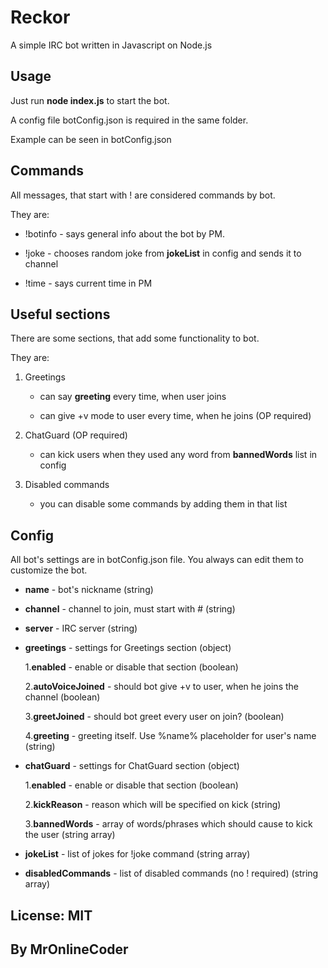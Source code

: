 # Reckor

A simple IRC bot written in Javascript on Node.js

## Usage

Just run **node index.js** to start the bot.

A config file botConfig.json is required in the same folder.

Example can be seen in botConfig.json

## Commands

All messages, that start with ! are considered commands by bot.

They are:

* !botinfo - says general info about the bot by PM.

* !joke - chooses random joke from **jokeList** in config and sends it to channel

* !time - says current time in PM

## Useful sections

There are some sections, that add some functionality to bot.

They are:

1. Greetings

	* can say **greeting** every time, when user joins

	* can give +v mode to user every time, when he joins (OP required)

2. ChatGuard (OP required)

	* can kick users when they used any word from **bannedWords** list in config

3. Disabled commands

	* you can disable some commands by adding them in that list

## Config 

All bot's settings are in botConfig.json file. You always can edit them to customize the bot.

* **name** - bot's nickname (string)

* **channel** - channel to join, must start with # (string)

* **server** - IRC server (string)

* **greetings** - settings for Greetings section (object)

	1.**enabled** - enable or disable that section (boolean)

	2.**autoVoiceJoined** - should bot give +v to user, when he joins the channel (boolean)

	3.**greetJoined** - should bot greet every user on join? (boolean)

	4.**greeting** - greeting itself. Use %name% placeholder for user's name (string)

* **chatGuard** - settings for ChatGuard section (object)

	1.**enabled** - enable or disable that section (boolean)

	2.**kickReason** - reason which will be specified on kick (string)

	3.**bannedWords** - array of words/phrases which should cause to kick the user (string array)

* **jokeList** - list of jokes for !joke command (string array)

* **disabledCommands** - list of disabled commands (no ! required) (string array)

## License: MIT
## By MrOnlineCoder
